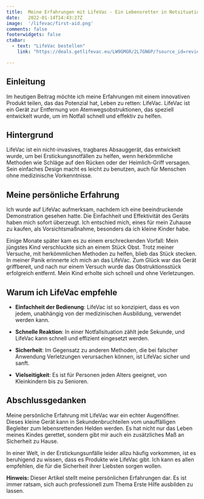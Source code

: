 ```yaml
---
title:  Meine Erfahrungen mit LifeVac - Ein Lebensretter in Notsituationen
date:   2022-01-14T14:43:27Z
image:  '/lifevac/first-aid.png'
comments: false
footerwidgets: false
ctaBar:
  - text: "LifeVac bestellen"
    link: "https://deals.getlifevac.eu/LW9GMGR/2L7GN6P/?source_id=review-cta"

---
```


<div class="sharethis-inline-share-buttons"></div>

## Einleitung

Im heutigen Beitrag möchte ich meine Erfahrungen mit einem innovativen Produkt teilen, das das Potenzial hat, Leben zu retten: LifeVac. LifeVac ist ein Gerät zur Entfernung von Atemwegsobstruktionen, das speziell entwickelt wurde, um im Notfall schnell und effektiv zu helfen.

## Hintergrund

LifeVac ist ein nicht-invasives, tragbares Absauggerät, das entwickelt wurde, um bei Erstickungsnotfällen zu helfen, wenn herkömmliche Methoden wie Schläge auf den Rücken oder der Heimlich-Griff versagen. Sein einfaches Design macht es leicht zu benutzen, auch für Menschen ohne medizinische Vorkenntnisse.

## Meine persönliche Erfahrung

Ich wurde auf LifeVac aufmerksam, nachdem ich eine beeindruckende Demonstration gesehen hatte. Die Einfachheit und Effektivität des Geräts haben mich sofort überzeugt. Ich entschied mich, eines für mein Zuhause zu kaufen, als Vorsichtsmaßnahme, besonders da ich kleine Kinder habe.

Einige Monate später kam es zu einem erschreckenden Vorfall: Mein jüngstes Kind verschluckte sich an einem Stück Obst. Trotz meiner Versuche, mit herkömmlichen Methoden zu helfen, blieb das Stück stecken. In meiner Panik erinnerte ich mich an das LifeVac. Zum Glück war das Gerät griffbereit, und nach nur einem Versuch wurde das Obstruktionsstück erfolgreich entfernt. Mein Kind erholte sich schnell und ohne Verletzungen.

## Warum ich LifeVac empfehle

- **Einfachheit der Bedienung**: LifeVac ist so konzipiert, dass es von jedem, unabhängig von der medizinischen Ausbildung, verwendet werden kann.

- **Schnelle Reaktion**: In einer Notfallsituation zählt jede Sekunde, und LifeVac kann schnell und effizient eingesetzt werden.

- **Sicherheit**: Im Gegensatz zu anderen Methoden, die bei falscher Anwendung Verletzungen verursachen können, ist LifeVac sicher und sanft.

- **Vielseitigkeit**: Es ist für Personen jeden Alters geeignet, von Kleinkindern bis zu Senioren.

## Abschlussgedanken

Meine persönliche Erfahrung mit LifeVac war ein echter Augenöffner. Dieses kleine Gerät kann in Sekundenbruchteilen vom unauffälligen Begleiter zum lebensrettenden Helden werden. Es hat nicht nur das Leben meines Kindes gerettet, sondern gibt mir auch ein zusätzliches Maß an Sicherheit zu Hause.

In einer Welt, in der Erstickungsunfälle leider allzu häufig vorkommen, ist es beruhigend zu wissen, dass es Produkte wie LifeVac gibt. Ich kann es allen empfehlen, die für die Sicherheit ihrer Liebsten sorgen wollen.

**Hinweis:** Dieser Artikel stellt meine persönlichen Erfahrungen dar. Es ist immer ratsam, sich auch professionell zum Thema Erste Hilfe ausbilden zu lassen.
